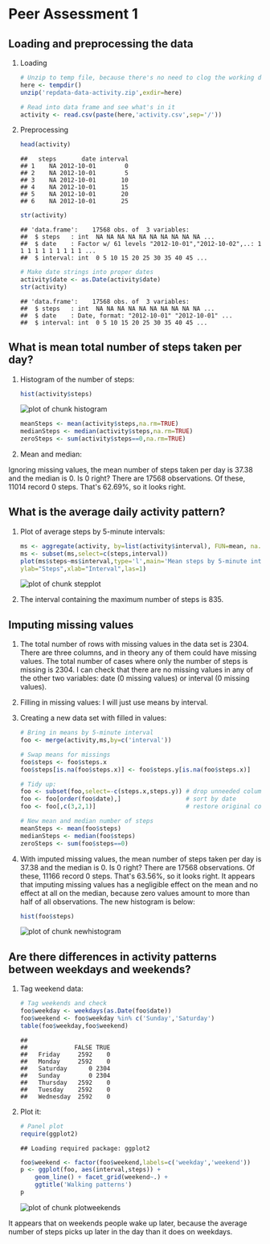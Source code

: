 Peer Assessment 1
========================================================

## Loading and preprocessing the data

1. Loading
    
    ```r
    # Unzip to temp file, because there's no need to clog the working directory
    here <- tempdir()
    unzip('repdata-data-activity.zip',exdir=here)
    
    # Read into data frame and see what's in it
    activity <- read.csv(paste(here,'activity.csv',sep='/'))
    ```
2. Preprocessing
    
    ```r
    head(activity)
    ```
    
    ```
    ##   steps       date interval
    ## 1    NA 2012-10-01        0
    ## 2    NA 2012-10-01        5
    ## 3    NA 2012-10-01       10
    ## 4    NA 2012-10-01       15
    ## 5    NA 2012-10-01       20
    ## 6    NA 2012-10-01       25
    ```
    
    ```r
    str(activity)
    ```
    
    ```
    ## 'data.frame':	17568 obs. of  3 variables:
    ##  $ steps   : int  NA NA NA NA NA NA NA NA NA NA ...
    ##  $ date    : Factor w/ 61 levels "2012-10-01","2012-10-02",..: 1 1 1 1 1 1 1 1 1 1 ...
    ##  $ interval: int  0 5 10 15 20 25 30 35 40 45 ...
    ```
    
    ```r
    # Make date strings into proper dates
    activity$date <- as.Date(activity$date)
    str(activity)
    ```
    
    ```
    ## 'data.frame':	17568 obs. of  3 variables:
    ##  $ steps   : int  NA NA NA NA NA NA NA NA NA NA ...
    ##  $ date    : Date, format: "2012-10-01" "2012-10-01" ...
    ##  $ interval: int  0 5 10 15 20 25 30 35 40 45 ...
    ```

## What is mean total number of steps taken per day?

1. Histogram of the number of steps:

    
    ```r
    hist(activity$steps)
    ```
    
    ![plot of chunk histogram](figure/histogram.png) 
    
    ```r
    meanSteps <- mean(activity$steps,na.rm=TRUE)
    medianSteps <- median(activity$steps,na.rm=TRUE)
    zeroSteps <- sum(activity$steps==0,na.rm=TRUE)
    ```
    
2. Mean and median:

Ignoring missing values, the mean number of steps taken per day is 37.38 and the median is 0. Is 0 right? There are 17568 observations. Of these, 11014 record 0 steps. That's 62.69%, so it looks right.

## What is the average daily activity pattern?

1. Plot of average steps by 5-minute intervals:

    
    ```r
    ms <- aggregate(activity, by=list(activity$interval), FUN=mean, na.rm=TRUE)
    ms <- subset(ms,select=c(steps,interval))
    plot(ms$steps~ms$interval,type='l',main='Mean steps by 5-minute interval',
    ylab="Steps",xlab="Interval",las=1)
    ```
    
    ![plot of chunk stepplot](figure/stepplot.png) 
    
2. The interval containing the maximum number of steps is 835.

## Imputing missing values

1. The total number of rows with missing values in the data set is 2304. There are three columns, and in theory any of them could have missing values. The total number of cases where only the number of steps is missing is 2304. I can check that there are no missing values in any of the other two variables: date (0 missing values) or interval (0 missing values).

2. Filling in missing values: I will just use means by interval.

3. Creating a new data set with filled in values:

    
    ```r
    # Bring in means by 5-minute interval
    foo <- merge(activity,ms,by=c('interval'))
    
    # Swap means for missings
    foo$steps <- foo$steps.x
    foo$steps[is.na(foo$steps.x)] <- foo$steps.y[is.na(foo$steps.x)]
    
    # Tidy up:  
    foo <- subset(foo,select=-c(steps.x,steps.y)) # drop unneeded columns
    foo <- foo[order(foo$date),]                  # sort by date
    foo <- foo[,c(3,2,1)]                         # restore original column order
    
    # New mean and median number of steps
    meanSteps <- mean(foo$steps)
    medianSteps <- median(foo$steps)
    zeroSteps <- sum(foo$steps==0)
    ```

4. With imputed missing values, the mean number of steps taken per day is 37.38 and the median is 0. Is 0 right? There are 17568 observations. Of these, 11166 record 0 steps. That's 63.56%, so it looks right. It appears that imputing missing values has a negligible effect on the mean and no effect at all on the median, because zero values amount to more than half of all observations. The new histogram is below:

    
    ```r
    hist(foo$steps)
    ```
    
    ![plot of chunk newhistogram](figure/newhistogram.png) 

## Are there differences in activity patterns between weekdays and weekends?

1. Tag weekend data:

    
    ```r
    # Tag weekends and check
    foo$weekday <- weekdays(as.Date(foo$date))
    foo$weekend <- foo$weekday %in% c('Sunday','Saturday')
    table(foo$weekday,foo$weekend)
    ```
    
    ```
    ##            
    ##             FALSE TRUE
    ##   Friday     2592    0
    ##   Monday     2592    0
    ##   Saturday      0 2304
    ##   Sunday        0 2304
    ##   Thursday   2592    0
    ##   Tuesday    2592    0
    ##   Wednesday  2592    0
    ```
2. Plot it:
    
    
    ```r
    # Panel plot
    require(ggplot2)
    ```
    
    ```
    ## Loading required package: ggplot2
    ```
    
    ```r
    foo$weekend <- factor(foo$weekend,labels=c('weekday','weekend'))
    p <- ggplot(foo, aes(interval,steps)) + 
        geom_line() + facet_grid(weekend~.) +
        ggtitle('Walking patterns')
    p
    ```
    
    ![plot of chunk plotweekends](figure/plotweekends.png) 

It appears that on weekends people wake up later, because the average number of steps picks up later in the day than it does on weekdays.
